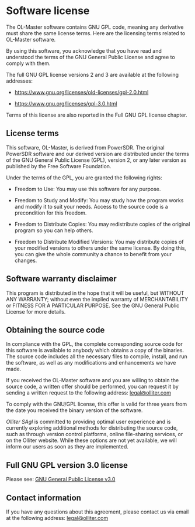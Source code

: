 # Software license

The OL-Master software contains GNU GPL code, meaning any derivative must share the same license terms. Here are the licensing terms related to OL-Master software.

By using this software, you acknowledge that you have read and understood the terms of the GNU General Public License and agree to comply with them.

The full GNU GPL license versions 2 and 3 are available at the following addresses:

* <https://www.gnu.org/licenses/old-licenses/gpl-2.0.html>

* <https://www.gnu.org/licenses/gpl-3.0.html>

Terms of this license are also reported in the Full GNU GPL license chapter.

## License terms

This software, OL-Master, is derived from PowerSDR. The original PowerSDR software and our derived version are distributed under the terms of the GNU General Public License (GPL), version 2, or any later version as published by the Free Software Foundation.

Under the terms of the GPL, you are granted the following rights:

* Freedom to Use: You may use this software for any purpose.

* Freedom to Study and Modify: You may study how the program works and modify it to suit your needs. Access to the source code is a precondition for this freedom.

* Freedom to Distribute Copies: You may redistribute copies of the original program so you can help others.

* Freedom to Distribute Modified Versions: You may distribute copies of your modified versions to others under the same license. By doing this, you can give the whole community a chance to benefit from your changes.

## Software warranty disclaimer

This program is distributed in the hope that it will be useful, but WITHOUT ANY WARRANTY; without even the implied warranty of MERCHANTABILITY or FITNESS FOR A PARTICULAR PURPOSE. See the GNU General Public License for more details.

## Obtaining the source code

In compliance with the GPL, the complete corresponding source code for this software is available to anybody which obtains a copy of the binaries. The source code includes all the necessary files to compile, install, and run the software, as well as any modifications and enhancements we have made.

If you received the OL-Master software and you are willing to obtain the source code, a written offer should be performed, you can request it by sending a written request to the following address: <legal@olliter.com>

To comply with the GNU/GPL license, this offer is valid for three years from the date you received the binary version of the software.

*Olliter SAgl* is committed to providing optimal user experience and is currently exploring additional methods for distributing the source code, such as through version control platforms, online file-sharing services, or on the Olliter website. While these options are not yet available, we will inform our users as soon as they are implemented.

## Full GNU GPL version 3.0 license

Please see: [GNU General Public License v3.0](https://www.gnu.org/licenses/gpl-3.0.html)

## Contact information

If you have any questions about this agreement, please contact us via email at the following address: [legal@olliter.com](mailto:legal@olliter.com)